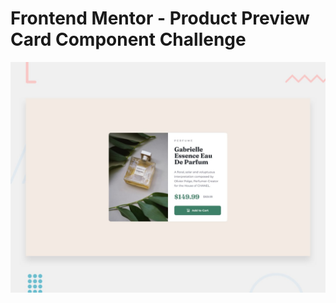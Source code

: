 # Frontend Mentor - Product Preview Card Component Challenge


![Design preview for the product preview card coding challenge](./design/desktop-preview.jpg)